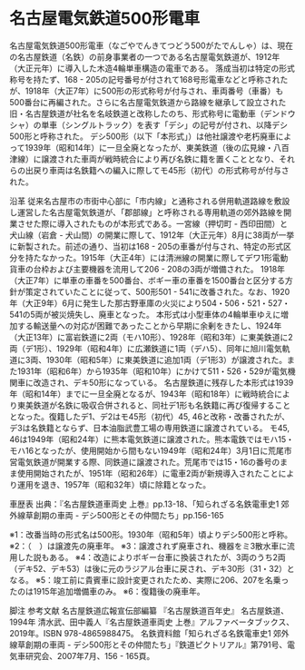 # 名古屋電気鉄道500形電車

名古屋電気鉄道500形電車（なごやでんきてつどう500がたでんしゃ）は、現在の名古屋鉄道（名鉄）の前身事業者の一つである名古屋電気鉄道が、1912年（大正元年）に導入した木造4輪単車構造の電車である。
落成当初は特定の形式称号を持たず、168 - 205の記号番号が付されて168号形電車などと呼称されたが、1918年（大正7年）に500形の形式称号が付与され、車両番号（車番）も500番台に再編された。さらに名古屋電気鉄道から路線を継承して設立された旧・名古屋鉄道が社名を名岐鉄道と改称したのち、形式称号に電動車（デンドウシャ）の単車（シングルトラック）を表す「デシ」の記号が付され、以降デシ500形と呼称された。
デシ500形（以下「本形式」）は他社譲渡や老朽廃車によって1939年（昭和14年）に一旦全廃となったが、東美鉄道（後の広見線・八百津線）に譲渡された車両が戦時統合により再び名鉄に籍を置くこととなり、それらの出戻り車両は名鉄籍への編入に際してモ45形（初代）の形式称号が付与された。

沿革
従来名古屋市の市街中心部に「市内線」と通称される併用軌道路線を敷設し運営した名古屋電気鉄道が、「郡部線」と呼称される専用軌道の郊外路線を開業させた際に導入されたものが本形式である。一宮線（押切町 - 西印田間）と犬山線（岩倉 - 犬山間）の開業に際して、1912年（大正元年）8月に38両が一挙に新製された。前述の通り、当初は168 - 205の車番が付与され、特定の形式区分を持たなかった。1915年（大正4年）には清洲線の開業に際してデワ1形電動貨車の台枠および主要機器を流用して206 - 208の3両が増備された。
1918年（大正7年）に単車の車番を500番台、ボギー車の車番を1500番台と区分する方針が策定されていたことに従って、500形501 - 541に改番された。なお、1920年（大正9年）6月に発生した那古野車庫の火災により504・506・521・527・541の5両が被災焼失し、廃車となった。
本形式は小型車体の4輪単車ゆえに増加する輸送量への対応が困難であったことから早期に余剰をきたし、1924年（大正13年）に富岩鉄道に2両（モハ10形）、1928年（昭和3年）に東美鉄道に2両（デ1形）、1929年（昭和4年）に広瀬鉄道に1両（デハ5）、同年に旭川電気軌道に3両、1930年（昭和5年）に東美鉄道に追加1両（デ1形3）が譲渡された。また1931年（昭和6年）から1935年（昭和10年）にかけて511・526・529が電気機関車に改造され、デキ50形になっている。
名古屋鉄道に残存した本形式は1939年（昭和14年）までに一旦全廃となるが、1943年（昭和18年）に戦時統合により東美鉄道が名鉄に吸収合併されると、同社デ1形も名鉄籍に再び復帰することとなった。復籍したデ1、デ2はモ45形（初代）45, 46と改称・改番されたが、デ3は名鉄籍とならず、日本油脂武豊工場の専用鉄道に譲渡されている。
モ45, 46は1949年（昭和24年）に熊本電気鉄道に譲渡された。熊本電鉄ではモハ15・モハ16となったが、使用開始から間もない1949年（昭和24年）3月1日に荒尾市営電気鉄道が開業する際、同鉄道に譲渡された。荒尾市では15・16の番号のまま使用開始されたが、1951年（昭和26年）に電車2両が新規導入されたことにより運用を退き、1957年（昭和32年）頃に除籍となった。

車歴表
出典：『名古屋鉄道車両史 上巻』pp.13-18、「知られざる名鉄電車史1 郊外線草創期の車両 - デシ500形とその仲間たち」pp.156-165

※1：改番当時の形式名は500形。1930年（昭和5年）頃よりデシ500形と呼称。
※2：（　）は譲渡先の廃車年。
※3：譲渡されず廃車され、機器をミ3散水車に流用した説もある。
※4：改造によりボギー台車に換装されたが、3両のうち2両（デキ52、デキ53）は後に元のラジアル台車に戻され、デキ30形（31・32）となる。
※5：竣工前に貴賓車に設計変更されたため、実際に206、207を名乗ったのは1915年追加増備車のみ。
※6：復籍後の廃車年。

脚注
参考文献
名古屋鉄道広報宣伝部編纂 『名古屋鉄道百年史』 名古屋鉄道、1994年
清水武、田中義人『名古屋鉄道車両史 上巻』アルファベータブックス、2019年。ISBN 978-4865988475。 
名鉄資料館「知られざる名鉄電車史1 郊外線草創期の車両 - デシ500形とその仲間たち」『鉄道ピクトリアル』第791号、電気車研究会、2007年7月、156 - 165頁。